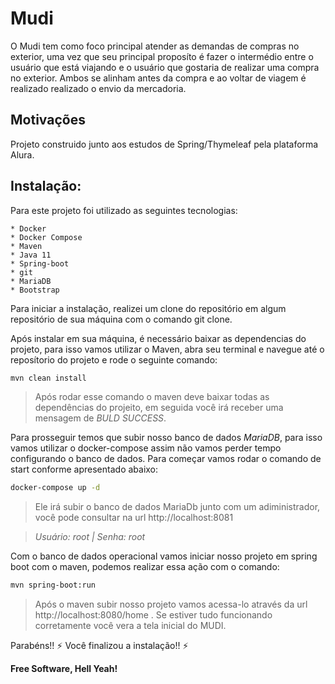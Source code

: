 # Mudi 
O Mudi tem como foco principal atender as demandas de compras no exterior, uma vez que seu principal proposíto é fazer o intermédio entre o usuário que está viajando e o usuário que gostaria de realizar uma compra no exterior. Ambos se alinham antes da compra e ao voltar de viagem é realizado realizado o envio da mercadoria. 


## Motivações 
Projeto construido junto aos estudos de Spring/Thymeleaf pela plataforma Alura. 

## Instalação:
Para este projeto foi utilizado as seguintes tecnologias: 
    
    * Docker
    * Docker Compose
    * Maven
    * Java 11 
    * Spring-boot
    * git
    * MariaDB
    * Bootstrap
    
Para iniciar a instalação, realizei um clone do repositório em algum repositório de sua máquina com o comando git clone.

Após instalar em sua máquina, é necessário baixar as dependencias do projeto, para isso vamos utilizar o Maven, abra seu terminal e navegue até o reposítorio do projeto e rode o seguinte comando: 
```sh
mvn clean install
```
> Após rodar esse comando o maven deve baixar todas as dependências do projeito, em seguida você irá receber uma mensagem de _*BULD SUCCESS*_.

Para prosseguir temos que subir nosso banco de dados *MariaDB*, para isso vamos utilizar o docker-compose assim não vamos perder tempo configurando o banco de dados. Para começar vamos rodar o comando de start conforme apresentado abaixo: 
```sh
docker-compose up -d
```
> Ele irá subir o banco de dados MariaDb junto com um adiministrador, você pode consultar na url http://localhost:8081

> *Usuário: root | Senha: root*

Com o banco de dados operacional vamos iniciar nosso projeto em spring boot com o maven, podemos realizar essa ação com o comando: 
```sh
mvn spring-boot:run
```
> Após o maven subir nosso projeto vamos acessa-lo através da url http://localhost:8080/home . Se estiver tudo funcionando corretamente você vera a tela inicial do MUDI.

Parabéns!! :zap: Você finalizou a instalação!! :zap:

**Free Software, Hell Yeah!**
